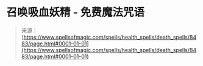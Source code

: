 <!--yml

category: 未分类

date: 2024-06-12 18:43:50

-->

# 召唤吸血妖精 - 免费魔法咒语

> 来源：[https://www.spellsofmagic.com/spells/health_spells/death_spells/8483/page.html#0001-01-01](https://www.spellsofmagic.com/spells/health_spells/death_spells/8483/page.html#0001-01-01)
